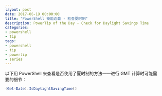 ```yaml
---
layout: post
date: 2017-06-19 00:00:00
title: "PowerShell 技能连载 - 检查夏时制"
description: PowerTip of the Day - Check for Daylight Savings Time
categories:
- powershell
- tip
tags:
- powershell
- tip
- powertip
- series
---
```

以下用 PowerShell 来查看是否使用了夏时制的方法——进行 GMT 计算时可能需要的细节：

```powershell
(Get-Date).IsDaylightSavingTime()
```

<!--本文国际来源：[Check for Daylight Savings Time](http://community.idera.com/powershell/powertips/b/tips/posts/check-for-daylight-savings-time)-->
